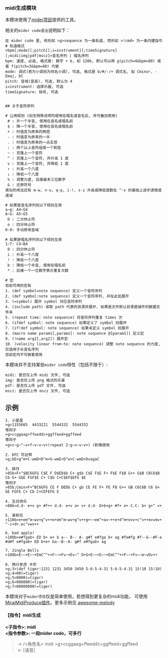 ### midi生成模块

本模块使用了[mider项目](https://github.com/whiterasbk/mider)提供的工具。

相关的`mider code语法`说明如下：

```shell
在 mider code 里, 称形如 >g>sequence 为一条轨道, 而形如 >!cmd> 为一条内建指令
# 轨道格式
>bpm[;mode][;pitch][;i=instrument][;timeSignature][;midi|img|pdf|mscz]>音名序列 | 唱名序列
bpm: 速度, 必选, 格式是: 数字 + b, 如 120b, 默认可以用 g(pitch=4&bpm=80) 或者 f(pitch=3&bpm=80) 代替
mode: 调式(若为小调则为同名小调), 可选, 格式是 b/#/-/+ 调式名, 如 Cminor, -Emaj, bC
pitch: 音域(音高), 可选, 默认为 4
i=instrument: 选择乐器, 可选
timeSignature: 拍号, 可选


## 关于音符序列

# 公用规则 (如无特殊说明均使用在唱名或音名后, 并可叠加使用)
 # : 升一个半音, 使用在音名或唱名前
 $ : 降一个半音, 使用在音名或唱名前
 + : 时值变为原来的两倍
 - : 时值变为原来的一半
 . : 时值变为原来的一点五倍
 : : 两个以上音符组成一个和弦
 ~ : 克隆上一个音符
 ^ : 克隆上一个音符, 并升高 1 度
 v : 克隆上一个音符, 并降低 1 度
 ↑ : 升高一个八度
 ↓ : 降低一个八度
 % : 调整力度, 后接最多三位数字
 & : 还原符号
类似的用法还有 m-w, n-u, q-p, i-!, s-z 升高或降低度数在 ^-v 的基础上逐步递增或递减

# 如果是音名序列则以下规则生效
a~g: A4~G4
A~G: A5~G5
 O : 二分休止符 
 o : 四分休止符 
0-9: 手动修改音域

# 如果是唱名序列则以下规则生效
1~7: C4~B4
 0 : 四分休止符
 i : 升高一个八度
 ! : 降低一个八度
 b : 降低一个半音, 使用在唱名前
 * : 后接一个一位数字表示重复次数
 
# 宏
目前可用的宏有
1. (def symbol=note sequence) 定义一个音符序列
2. (def symbol:note sequence) 定义一个音符序列, 并在此处展开
3. (=symbol) 展开 symbol 对应音符序列
4. (include path) 读取 path 代表的资源并展开, 如果是文件默认目录是插件的数据文件夹
5. (repeat time: note sequence) 将音符序列重复 times 次
6. (ifdef symbol: note sequence) 如果定义了 symbol 则展开
7. (if!def symbol: note sequence) 如果未定义 symbol 则展开
8. (macro name param1[,params]: note sequence @[param1]) 定义宏
9. (!name arg1[,arg2]) 展开宏
10. (velocity linear from~to: note sequence) 调整 note sequence 的力度, 仅适用于长音名序列
目前宏均不可嵌套使用
```

本模块并不支持某些`mider code`特性（包括不限于）:

```shell
midi: 是否仅上传 midi 文件, 可选  
img: 是否仅上传 png 格式的乐谱  
pdf: 是否仅上传 pdf 文件, 可选  
mscz: 是否仅上传 mscz 文件, 可选  
```

## 示例

```
1. 小星星
>g>1155665  4433221  5544332  5544332
等同于
>g>ccggaag+ffeeddc+ggffeed+ggffeed
等同于
>g>c~g~^~v+f~v~v~v+(repeat 2:g~v~v~v+) (酌情使用

2. KFC 可达鸭
>g;bE>g^m+C-wmD+D^m+G-wmE+D^w+C-wmD+DvagaC

3. 碎月 
>85b>F+^$BC6GFG C$E F D$ED$b C+ g$b C$E F$E F+ F$E F$B G++ G$B C6C6$B C6 G+ G$E FGF$E C+ C$b C+C$EF$EFG $E
等同于
>85b;Cmin>F+^BC6GFG CE F DEDb C+ gb CE FE F+ FE FB G++ GB C6C6B C6 G+ GE FGFE C+ Cb C+CEFEFG E

4. 生日快乐
>88b>d.d- e+v g+ #f++ d.d- e+v a+ v+ d.d- D+b+g+ #f+ e+ C.C- b+ g+^ v+

5. 茉莉花
>110b>e+em^m~wv+g^v++e+em^m~wv+g^v++g+~~em^+av~++e+d^m+evv+c^v++evvmv+.eg+amg++d+egd^cwv++ ^-c+d+.ec^vwv++

6. bad apple!
>100b>e#fgab+ ED b+ e+ b a-- B-- A- g#f e#fga b+ ag #fe#fg #f--G--#F-e #d#f e#fgab+ ED b+e+ ba--B--A- g#f e#fgab+ ag

7. Jingle Bells
>100b>E~~+E~~+EmC^^++F~~+Fv~+Ev~^ D+G+E~~+E~~+EmC^^++F~~+Fv~~m~vDv++

8. 两只老虎 卡农
>g;3>(def tiger:1231 1231 3450 3450 5-6-5-4-31 5-6-5-4-31 15!10 15!10)
>g;4>00(=tiger)
>g;5>0000(=tiger)
>g;6>000000(=tiger)
>g;7>00000000(=tiger)
```

本模块对于`mider项目`仅是简单使用，若想得到更复杂的midi功能， 可使用[MiraiMidiProduce插件](https://github.com/whiterasbk/MiraiMidiProduce)。更多示例见 [awesome-melody](https://github.com/whiterasbk/MiraiMidiProduce/tree/master/awesome-melody)

#### 【指令】midi生成

**<子指令>: midi**  
**<指令参数>: 一段mider code，可多行**

> -> /<角色名> midi >g>ccggaag+ffeeddc+ggffeed+ggffeed  
> <- [语音]

